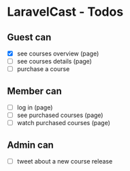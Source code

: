# LaravelCast - Todos

## Guest can

-   [x] see courses overview (page)
-   [ ] see courses details (page)
-   [ ] purchase a course

## Member can

-   [ ] log in (page)
-   [ ] see purchased courses (page)
-   [ ] watch purchased courses (page)

## Admin can

-   [ ] tweet about a new course release
